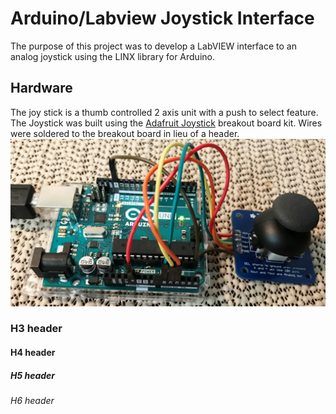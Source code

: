 # Arduino/Labview Joystick Interface
The purpose of this project was to develop a LabVIEW interface to an analog joystick using the LINX library for Arduino.
## Hardware
The joy stick is a thumb controlled 2 axis unit with a push to select feature. The Joystick was built using the [Adafruit Joystick](https://www.adafruit.com/product/512) breakout board kit. Wires were soldered to the breakout board in lieu of a header.
![Hardware Setup](IMG/ArduinoJoystick.png)
### H3 header
#### H4 header
##### H5 header
###### H6 header


